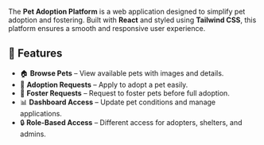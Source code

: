 The **Pet Adoption Platform** is a web application designed to simplify pet adoption and fostering. Built with **React** and styled using **Tailwind CSS**, this platform ensures a smooth and responsive user experience.  

## 🚀 Features  
- 🏠 **Browse Pets** – View available pets with images and details.  
- 📩 **Adoption Requests** – Apply to adopt a pet easily.  
- 🏡 **Foster Requests** – Request to foster pets before full adoption.  
- 📊 **Dashboard Access** – Update pet conditions and manage applications.  
- 🔒 **Role-Based Access** – Different access for adopters, shelters, and admins.  
